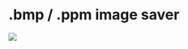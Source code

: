 # .bmp / .ppm image saver
![](https://user-images.githubusercontent.com/47254941/160219103-7f233b4c-de47-451d-b2cb-3411ae8cb611.png)
